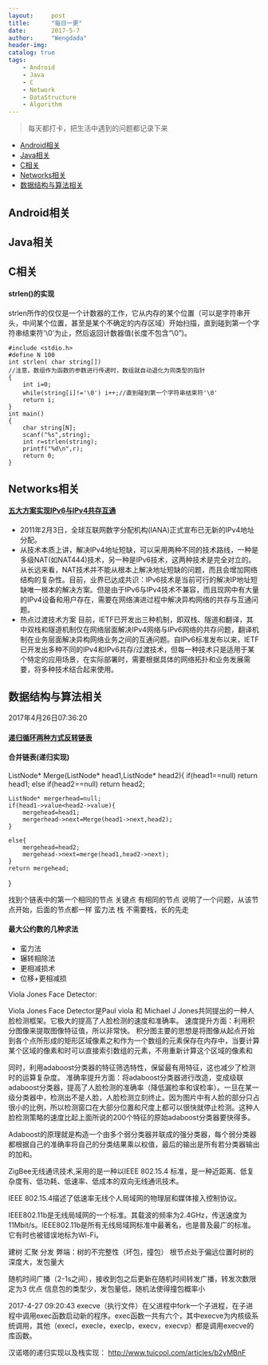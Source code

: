 ```yaml
---
layout:     post
title:      "每日一更"
date:       2017-5-7 
author:     "Wengdada"
header-img: 
catalog: true
tags:
    - Android
    - Java
    - C
    - Network
    - DataStructure
    - Algorithm
---
```



>每天都打卡，把生活中遇到的问题都记录下来

* [Android相关](#android_reference)
* [Java相关](#java_reference)
* [C相关](#c_reference)
* [Networks相关](#networks_reference)
* [数据结构与算法相关](#data_struct_algorithm_reference)
 

<span id="android_reference"></span>
## Android相关



<span id="java_reference"></span>
## Java相关





<span id="c_reference"></span>
## C相关
#### strlen()的实现

strlen所作的仅仅是一个计数器的工作，它从内存的某个位置（可以是字符串开头，中间某个位置，甚至是某个不确定的内存区域）开始扫描，直到碰到第一个字符串结束符'\0'为止，然后返回计数器值(长度不包含“\0”)。

```ｃ
#include <stdio.h>
#define N 100
int strlen( char string[])
//注意，数组作为函数的参数进行传递时，数组就自动退化为同类型的指针
{
    int i=0;
    while(string[i]!='\0') i++;//直到碰到第一个字符串结束符'\0'
    return i;
}
int main()
{
    char string[N];
    scanf("%s",string);
    int r=strlen(string);
    printf("%d\n",r);
    return 0;
}
```




<span id="networks_reference"></span>
## Networks相关
#### [五大方案实现IPv6与IPv4共存互通][1]
 - 2011年2月3日，全球互联网数字分配机构(IANA)正式宣布已无新的IPv4地址分配。
 - 从技术本质上讲，解决IPv4地址短缺，可以采用两种不同的技术路线，一种是多级NAT(如NAT444)技术，另一种是IPv6技术，这两种技术是完全对立的。从长远来看，NAT技术并不能从根本上解决地址短缺的问题，而且会增加网络结构的复杂性。目前，业界已达成共识：IPv6技术是当前可行的解决IP地址短缺唯一根本的解决方案。但是由于IPv6与IPv4技术不兼容，而且现网中有大量的IPv4设备和用户存在，需要在网络演进过程中解决异构网络的共存与互通问题。
 - 热点过渡技术方案
目前，IETF已开发出三种机制，即双栈、隧道和翻译，其中双栈和隧道机制仅在网络层面解决IPv4网络与IPv6网络的共存问题，翻译机制在业务层面解决异构网络业务之间的互通问题。自IPv6标准发布以来，IETF已开发出多种不同的IPv4和IPv6共存/过渡技术，但每一种技术只是适用于某个特定的应用场景，在实际部署时，需要根据具体的网络拓扑和业务发展需要，将多种技术结合起来使用。


<span id="data_struct_algorithm_reference"></span>
## 数据结构与算法相关












2017年4月26日07:36:20

#### [递归循环两种方式反转链表][2]


#### 合并链表(递归实现)
ListNode* Merge(ListNode* head1,ListNode* head2){
    if(head1==null)
    return head1;
    else if(head2==null)
    return head2;

    ListNode* mergerhead=null;
    if(head1->value<head2->value){
        mergehead=head1;
        mergerhead->next=Merge(head1->next,head2);
    }

    else{
        mergehead=head2;
        mergehead->next=merge(head1,head2->next);
    }
    return mergehead;
}


找到个链表中的第一个相同的节点
关键点 有相同的节点 说明了一个问题，从该节点开始，后面的节点都一样
蛮力法
栈 
不需要栈，长的先走


#### 最大公约数的几种求法
- 蛮力法
- 辗转相除法
- 更相减损术
- 位移+更相减损





Viola Jones Face Detector:

Viola Jones Face Detector是Paul viola 和 Michael J Jones共同提出的一种人脸检测框架。它极大的提高了人脸检测的速度和准确率。
速度提升方面：利用积分图像来提取图像特征值，所以非常快。
积分图主要的思想是将图像从起点开始到各个点所形成的矩形区域像素之和作为一个数组的元素保存在内存中，当要计算某个区域的像素和时可以直接索引数组的元素，不用重新计算这个区域的像素和

同时，利用adaboost分类器的特征筛选特性，保留最有用特征，这也减少了检测时的运算复杂度。
准确率提升方面：将adaboost分类器进行改造，变成级联adaboost分类器，提高了人脸检测的准确率（降低漏检率和误检率）。一旦在某一级分类器中，检测出不是人脸，人脸检测立刻终止。因为图片中有人脸的部分只占很小的比例，所以检测窗口在大部分位置和尺度上都可以很快就停止检测。这种人脸检测策略的速度比起上面所说的200个特征的原始adaboost分类器要快得多。

Adaboost的原理就是构造一个由多个弱分类器并联成的强分类器，每个弱分类器都根据自己的准确率将自己的分类结果乘以权值，最后的输出是所有若分类器输出的加和。



ZigBee无线通讯技术,采用的是一种以IEEE 802.15.4 标准，是一种近距离、低复杂度有、低功耗、低速率、低成本的双向无线通讯技术。

IEEE 802.15.4描述了低速率无线个人局域网的物理层和媒体接入控制协议。

IEEE802.11b是无线局域网的一个标准。其载波的频率为2.4GHz，传送速度为11Mbit/s。IEEE802.11b是所有无线局域网标准中最著名，也是普及最广的标准。它有时也被错误地标为Wi-Fi。


建树 汇聚 分发
弊端：树的不完整性（坏包，撞包） 根节点处于偏远位置时树的深度大，发包量大

随机时间广播（2-1s之间），接收到包之后更新在随机时间转发广播，转发次数限定为3 
优点 信息包的类型少，发包量低，随机法使得撞包概率小


2017-4-27 09:20:43
execve（执行文件）在父进程中fork一个子进程，在子进程中调用exec函数启动新的程序。exec函数一共有六个，其中execve为内核级系统调用，其他（execl，execle，execlp，execv，execvp）都是调用execve的库函数。


汉诺塔的递归实现以及栈实现：
http://www.tuicool.com/articles/b2yMBnF


  [1]: http://www.cttl.cn/tegd/jshqsh/201105/t20110517_635954.html
  [2]: http://blog.csdn.net/ns_code/article/details/25737023